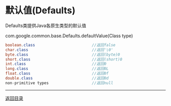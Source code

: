 默认值(Defaults)
===
Defaults类提供Java各原生类型的默认值

com.google.common.base.Defaults.defaultValue(Class<T> type)

```java   
boolean.class                         //返回false  
char.class                            //返回'\0'  
byte.class                            //返回(byte)0  
short.class                           //返回(short)0 
int.class                             //返回0  
long.class                            //返回0L  
float.class                           //返回0f  
double.class                          //返回0d  
non-primitive types                   //返回null
```

------
[返回目录](/README.md)
